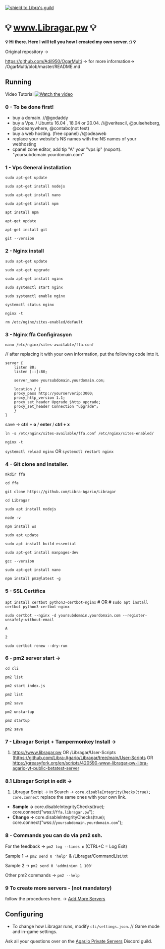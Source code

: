 [![shield to Libra's guild](https://discordapp.com/api/guilds/538054682699104256/embed.png?style=shield)](https://discord.gg/UuVHSZR)


# :bulb: www.Libragar.pw :bulb:
<b>:bulb: Hi there. Here I will tell you how I created my own server. :) :bulb:</b>

Original repository -> 

https://github.com/Adil950/OgarMulti -> for more information-> /OgarMulti/blob/master/README.md 

## Running
Video Tutorial [![Watch the video](https://i.imgur.com/RHqwwEU.png)](https://youtube.com/libraa)


### 0 - To be done first!
- buy a domain. //@godaddy
- buy a Vps. / Ubuntu 16.04 , 18.04 or 20.04. //@veritescil, @pulseheberg, @codeanywhere, @contabo(not test)
- buy a web hosting. (free cpanel) //@odeaweb
- replace your website's NS names with the NS names of your webhosting
- cpanel zone editor, add tip "A" your "vps ip" (noport).  "yoursubdomain.yourdomain.com" 



 ### 1 - Vps General installation


`sudo apt-get update`

`sudo apt-get install nodejs`


`sudo apt-get install nano`


`sudo apt-get install npm`

`apt install npm`



`apt-get update`

`apt-get install git`

`git --version`


### 2 - Nginx install 

`sudo apt-get update`


`sudo apt-get upgrade`


`sudo apt-get install nginx`


`sudo systemctl start nginx`

`sudo systemctl enable nginx`


`systemctl status nginx `

`nginx -t `

`rm /etc/nginx/sites-enabled/default`






### 3 - <b> Nginx ffa Configirasyon</b> 

`nano /etc/nginx/sites-available/ffa.conf` 

// after replacing it with your own information, put the following code into it.

	server {
		listen 80;
		listen [::]:80;

		server_name yoursubdomain.yourdomain.com;

		location / {
		proxy_pass http://yourserverip:3000;
		proxy_http_version 1.1;
		proxy_set_header Upgrade $http_upgrade;
		proxy_set_header Connection "upgrade";
		}
	}


save -> <b>ctrl + o</b> / <b>enter</b> /<b> ctrl + x</b>

 
`ln -s /etc/nginx/sites-available/ffa.conf /etc/nginx/sites-enabled/`

`nginx -t`

`systemctl reload nginx` OR `systemctl restart nginx` 



### 4 - Git clone and Installer.

`mkdir ffa`

`cd ffa`

`git clone https://github.com/Libra-Agario/Libragar`

`cd Libragar`

`sudo apt install nodejs`

`node -v`

`npm install ws`

`sudo apt update`

`sudo apt install build-essential`

`sudo apt-get install manpages-dev`

`gcc --version`

`sudo apt-get install nano`

`npm install pm2@latest -g`


### 5 - SSL Certifica

`apt install certbot python3-certbot-nginx`  # OR # `sudo apt install certbot python3-certbot-nginx`


`sudo certbot --nginx -d yoursubdomain.yourdomain.com --register-unsafely-without-email`

`A`

`2`

`sudo certbot renew --dry-run`



### 6 - pm2 server start -> 

`cd cli`

`pm2 list`

`pm2 start index.js`

`pm2 list`

`pm2 save`



`pm2 unstartup` 

`pm2 startup`

`pm2 save`


### 7 - Libragar Script + Tampermonkey Install -> 
1. https://www.libragar.pw OR /Libragar/User-Scripts (https://github.com/Libra-Agario/Libragar/tree/main/User-Scripts
OR https://greasyfork.org/en/scripts/420590-www-libragar-pw-libra-agario-yt-public-betatest-server 

### 8.1 Libragar Script in edit ->
1. Libragar Script -> in Search -> `core.disableIntegrityChecks(true); core.connect` replace the same ones with your own link.
 - <b> Sample -> </b> core.disableIntegrityChecks(true); core.connect("wss://`ffa.libragar.pw`");
 - <b> Change -> </b>  core.disableIntegrityChecks(true); core.connect("wss://`yoursubdomain.yourdomain.com`");


### 8 - </b> Commands you can do via pm2 ssh.

For the feedback -> `pm2 log --lines n` (CTRL+C = Log Exit)

Sample 1 ->  `pm2 send 0 'help'`  &   /Libragar/CommandList.txt

Sample 2 ->  `pm2 send 0 'addminion 1 100'` 

Other pm2 commands -> `pm2 --help`




### 9 To create more servers - (not mandatory)
follow the procedures here. -> [Add More Servers](https://github.com/Libra-Agario/Libragar/blob/main/LibraOtherDocs/addmoreservers.md)


## Configuring

- To change how Libragar runs, modify `cli/settings.json`. // Game mode and in-game settings.

 Ask all your questions over on the [Agar.io Private Servers](https://discord.gg/66X2ESb) Discord guild.
